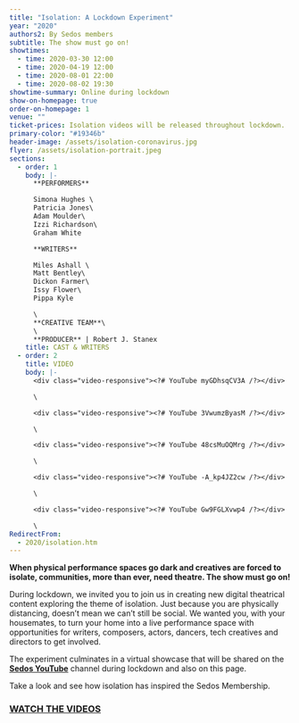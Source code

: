 ```yaml
---
title: "Isolation: A Lockdown Experiment"
year: "2020"
authors2: By Sedos members
subtitle: The show must go on!
showtimes:
  - time: 2020-03-30 12:00
  - time: 2020-04-19 12:00
  - time: 2020-08-01 22:00
  - time: 2020-08-02 19:30
showtime-summary: Online during lockdown
show-on-homepage: true
order-on-homepage: 1
venue: ""
ticket-prices: Isolation videos will be released throughout lockdown.
primary-color: "#19346b"
header-image: /assets/isolation-coronavirus.jpg
flyer: /assets/isolation-portrait.jpeg
sections:
  - order: 1
    body: |-
      **PERFORMERS**

      Simona Hughes \
      Patricia Jones\
      Adam Moulder\
      Izzi Richardson\
      Graham White

      **WRITERS** 

      Miles Ashall \
      Matt Bentley\
      Dickon Farmer\
      Issy Flower\
      Pippa Kyle

      \
      **CREATIVE TEAM**\
      \
      **PRODUCER** | Robert J. Stanex
    title: CAST & WRITERS
  - order: 2
    title: VIDEO
    body: |-
      <div class="video-responsive"><?# YouTube myGDhsqCV3A /?></div>

      \    

      <div class="video-responsive"><?# YouTube 3VwumzByasM /?></div>

      \    

      <div class="video-responsive"><?# YouTube 48csMuOQMrg /?></div>

      \    

      <div class="video-responsive"><?# YouTube -A_kp4JZ2cw /?></div>

      \    

      <div class="video-responsive"><?# YouTube Gw9FGLXvwp4 /?></div>

      \
RedirectFrom:
  - 2020/isolation.htm
---
```

**When physical performance spaces go dark and creatives are forced to isolate, communities, more than ever, need theatre. The show must go on!**

During lockdown, we invited you to join us in creating new digital theatrical content exploring the theme of isolation. Just because you are physically distancing, doesn’t mean we can’t still be social. We wanted you, with your housemates, to turn your home into a live performance space with  opportunities for writers, composers, actors, dancers, tech creatives and directors to get involved.

The experiment culminates in a virtual showcase that will be shared on the **[Sedos YouTube](https://www.youtube.com/user/SedosVideo/videos)** channel during lockdown and also on this page.

Take a look and see how isolation has inspired the Sedos Membership.

### **[WATCH THE VIDEOS](https://www.youtube.com/user/SedosVideo/videos)**